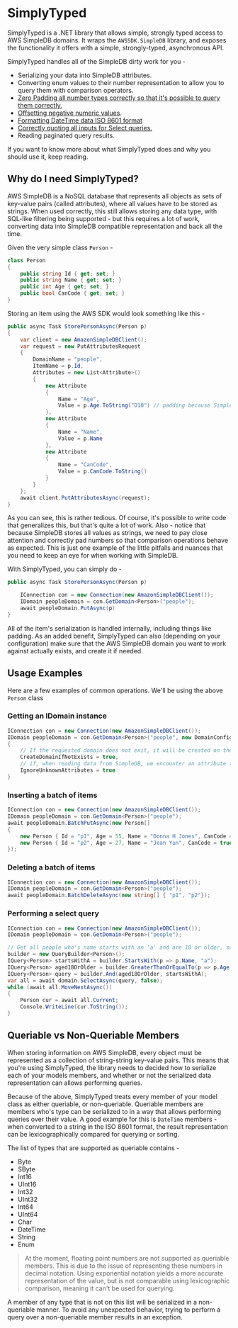 # SimplyTyped #

SimplyTyped is a .NET library that allows simple, strongly typed access to AWS SimpleDB domains. It wraps the `AWSSDK.SimpleDB` library, and exposes the functionality it offers with a simple, strongly-typed, asynchronous API.

SimplyTyped handles all of the SimpleDB dirty work for you - 
 * Serializing your data into SimpleDB attributes.
 * Converting enum values to their number representation to allow you to query them with comparison operators.
 * [Zero Padding all number types correctly so that it's possible to query them correctly.](https://docs.aws.amazon.com/AmazonSimpleDB/latest/DeveloperGuide/ZeroPadding.html)
 * [Offsetting negative numeric values](https://docs.aws.amazon.com/AmazonSimpleDB/latest/DeveloperGuide/NegativeNumbersOffsets.html). 
 * [Formatting DateTime data ISO 8601 format](https://docs.aws.amazon.com/AmazonSimpleDB/latest/DeveloperGuide/Dates.html)
 * [Correctly quoting all inputs for Select queries.](https://docs.aws.amazon.com/AmazonSimpleDB/latest/DeveloperGuide/QuotingRulesSelect.html)
 * Reading paginated query results.

If you want to know more about what SimplyTyped does and why you should use it, keep reading.

## Why do I need SimplyTyped? ##
AWS SimpleDB is a NoSQL database that represents all objects as sets of key-value pairs (called attributes), where all values have to be stored as strings. When used correctly, this still allows storing any data type, with SQL-like filtering being supported - but this requires a lot of work, converting data into SimpleDB compatible representation and back all the time.

Given the very simple class `Person` - 
```csharp
class Person
{
    public string Id { get; set; }
    public string Name { get; set; }
    public int Age { get; set; }
    public bool CanCode { get; set; }
}
```

Storing an item using the AWS SDK would look something like this -
```csharp
public async Task StorePersonAsync(Person p)
{
    var client = new AmazonSimpleDBClient();
    var request = new PutAttributesRequest
    {
        DomainName = "people",
        ItemName = p.Id, 
        Attributes = new List<Attribute>()
        {
            new Attribute
            {
                Name = "Age",
                Value = p.Age.ToString("D10") // padding because SimpleDB compares lexicographically 
            },
            new Attribute
            {
                Name = "Name",
                Value = p.Name
            },
            new Attribute
            {
                Name = "CanCode",
                Value = p.CanCode.ToString() 
            }
        }
    };
    await client.PutAttributesAsync(request);
}
```

As you can see, this is rather tedious. Of course, it's possible to write code that generalizes this, but that's quite a lot of work. Also - notice that because SimpleDB stores all values as strings, we need to pay close attention and correctly pad numbers so that comparison operations behave as expected. This is just one example of the little pitfalls and nuances that you need to keep an eye for when working with SimpleDB.

With SimplyTyped, you can simply do -

```csharp
public async Task StorePersonAsync(Person p)

    IConnection con = new Connection(new AmazonSimpleDBClient());
    IDomain peopleDomain = con.GetDomain<Person>("people");
    await peopleDomain.PutAsync(p)
}
```

All of the item's serialization is handled internally, including things like padding. As an added benefit, SimplyTyped can also (depending on your configuration) make sure that the AWS SimpleDB domain you want to work against actually exists, and create it if needed.

## Usage Examples ##

Here are a few examples of common operations. We'll be using the above `Person` class

### Getting an IDomain instance ###
```csharp
IConnection con = new Connection(new AmazonSimpleDBClient());
IDomain peopleDomain = con.GetDomain<Person>("people", new DomainConfiguration
{
    // If the requested domain does not exit, it will be created on the fly - otherwise an exception is thrown.
    CreateDomainIfNotExists = true,
    // if, when reading data from SimpleDB, we encounter an attribute that can't be mapped to a model member - we ignore it instead of throwing an exception
    IgnoreUnknownAttributes = true
}
```

### Inserting a batch of items ###
```csharp
IConnection con = new Connection(new AmazonSimpleDBClient());
IDomain peopleDomain = con.GetDomain<Person>("people");
await peopleDomain.BatchPutAsync(new Person[]
{
    new Person { Id = "p1", Age = 55, Name = "Donna H Jones", CanCode = true },
    new Person { Id = "p2", Age = 27, Name = "Jean Yun", CanCode = true  }
});
```

### Deleting a batch of items ###
```csharp
IConnection con = new Connection(new AmazonSimpleDBClient());
IDomain peopleDomain = con.GetDomain<Person>("people");
await peopleDomain.BatchDeleteAsync(new string[] { "p1", "p2"});
```

### Performing a select query ###
```csharp
IConnection con = new Connection(new AmazonSimpleDBClient());
IDomain peopleDomain = con.GetDomain<Person>("people");

// Get all people who's name starts with an 'a' and are 18 or older, sorted from oldest to youngest
builder = new QueryBuilder<Person>();
IQuery<Person> startsWithA = builder.StartsWith(p => p.Name, "a");
IQuery<Person> aged18OrOlder = builder.GreaterThanOrEqualTo(p => p.Age, 18);
IQuery<Person> query = builder.And(aged18OrOlder, startsWithA);
var all = await domain.SelectAsync(query, false);
while (await all.MoveNextAsync())
{
    Person cur = await all.Current;
    Console.WriteLine(cur.ToString());
}
```

## Queriable vs Non-Queriable Members ##

When storing information on AWS SimpleDB, every object must be represented as a collection of string-string key-value pairs. This means that you're using SimplyTyped, the library needs to decided how to serialize each of your models members, and whether or not the serialized data representation can allows performing queries. 

Because of the above, SimplyTyped treats every member of your model class as either queriable, or non-queriable. Queriable members are members who's type can be serialized to in a way that allows performing queries over their value. A good example for this is `DateTime` members - when converted to a string in the ISO 8601 format, the result representation can be lexicographically compared for querying or sorting.

The list of types that are supported as queriable contains - 
* Byte
* SByte
* Int16
* UInt16
* Int32
* UInt32
* Int64
* UInt64
* Char
* DateTime
* String
* Enum

> At the moment, floating point numbers are not supported as queriable members. This is due to the issue of representing these numbers in decimal notation. Using exponential notation yields a more accurate representation of the value, but is not comparable using lexicographic comparison, meaning it can't be used for querying.

A member of any type that is not on this list will be serialized in a non-queriable manner. To avoid any unexpected behavior, trying to perform a query over a non-queriable member results in an exception.